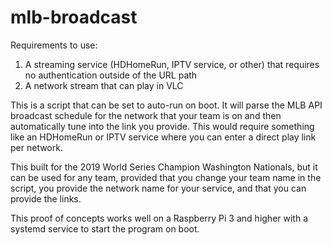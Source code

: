 # mlb-broadcast

Requirements to use: 
1. A streaming service (HDHomeRun, IPTV service, or other) that requires no authentication outside of the URL path
2. A network stream that can play in VLC

This is a script that can be set to auto-run on boot. It will parse the MLB API broadcast schedule for the network that your team is on and then automatically tune into the link you provide. This would require something like an HDHomeRun or IPTV service where you can enter a direct play link per network.

This built for the 2019 World Series Champion Washington Nationals, but it can be used for any team, provided that you change your team name in the script, you provide the network name for your service, and that you can provide the links.

This proof of concepts works well on a Raspberry Pi 3 and higher with a systemd service to start the program on boot.
